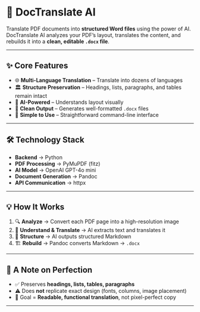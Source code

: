 # 🤖 DocTranslate AI
Translate PDF documents into **structured Word files** using the power of AI.  
DocTranslate AI analyzes your PDF’s layout, translates the content, and rebuilds it into a **clean, editable `.docx` file**.  

---

## ✨ Core Features
- 🌐 **Multi-Language Translation** – Translate into dozens of languages  
- 🏛️ **Structure Preservation** – Headings, lists, paragraphs, and tables remain intact  
- 🤖 **AI-Powered** – Understands layout visually  
- 📄 **Clean Output** – Generates well-formatted `.docx` files  
- 🚀 **Simple to Use** – Straightforward command-line interface  

---

## 🛠️ Technology Stack
- **Backend** → Python  
- **PDF Processing** → PyMuPDF (fitz)  
- **AI Model** → OpenAI GPT-4o mini  
- **Document Generation** → Pandoc  
- **API Communication** → httpx  

---

## 💡 How It Works
1. 🔍 **Analyze** → Convert each PDF page into a high-resolution image  
2. 🧠 **Understand & Translate** → AI extracts text and translates it  
3. 📝 **Structure** → AI outputs structured Markdown  
4. 🏗️ **Rebuild** → Pandoc converts Markdown → `.docx`  

---

## 📌 A Note on Perfection
- ✅ Preserves **headings, lists, tables, paragraphs**  
- ⚠️ Does **not** replicate exact design (fonts, columns, image placement)  
- 🎯 Goal = **Readable, functional translation**, not pixel-perfect copy  

---

